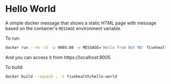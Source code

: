 # Hello World

A simple docker message that shows a static HTML page with message based on the container's `MESSAGE` environment variable.

To run:

```bash
docker run --rm -it -p 9005:80 -e MESSAGE='Hello from Bot MD' fivehealth/hello-world
```

And you can access it from https://localhost:9005

To build:

```bash
docker build --squash . -t fivehealth/hello-world
```
